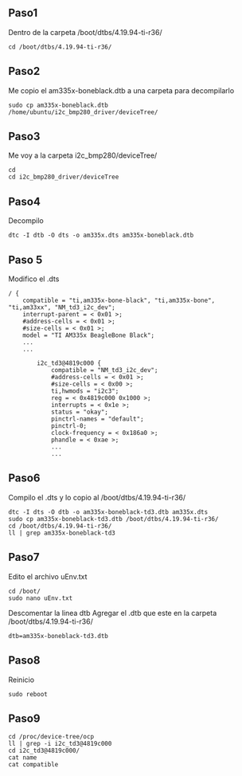 ## Paso1
Dentro de la carpeta /boot/dtbs/4.19.94-ti-r36/
```
cd /boot/dtbs/4.19.94-ti-r36/
```
## Paso2
Me copio el am335x-boneblack.dtb a una carpeta para decompilarlo
```
sudo cp am335x-boneblack.dtb /home/ubuntu/i2c_bmp280_driver/deviceTree/
```
## Paso3
Me voy a la carpeta i2c_bmp280/deviceTree/
```
cd
cd i2c_bmp280_driver/deviceTree
```
## Paso4
Decompilo
```
dtc -I dtb -O dts -o am335x.dts am335x-boneblack.dtb

```
## Paso 5
Modifico el .dts
```
/ {
	compatible = "ti,am335x-bone-black", "ti,am335x-bone", "ti,am33xx", "NM_td3_i2c_dev";
	interrupt-parent = < 0x01 >;
	#address-cells = < 0x01 >;
	#size-cells = < 0x01 >;
	model = "TI AM335x BeagleBone Black";
    ...
    ...
```
```
        i2c_td3@4819c000 {
            compatible = "NM_td3_i2c_dev";
            #address-cells = < 0x01 >;
            #size-cells = < 0x00 >;
            ti,hwmods = "i2c3";
            reg = < 0x4819c000 0x1000 >;
            interrupts = < 0x1e >;
            status = "okay";
            pinctrl-names = "default";
            pinctrl-0;
            clock-frequency = < 0x186a0 >;
            phandle = < 0xae >;
            ...
            ...
```
## Paso6
Compilo el .dts y lo copio al /boot/dtbs/4.19.94-ti-r36/
```
dtc -I dts -O dtb -o am335x-boneblack-td3.dtb am335x.dts
sudo cp am335x-boneblack-td3.dtb /boot/dtbs/4.19.94-ti-r36/
cd /boot/dtbs/4.19.94-ti-r36/
ll | grep am335x-boneblack-td3
```
## Paso7
Edito el archivo uEnv.txt
```
cd /boot/
sudo nano uEnv.txt
```
Descomentar la linea dtb
Agregar el .dtb que este en la carpeta /boot/dtbs/4.19.94-ti-r36/
```
dtb=am335x-boneblack-td3.dtb
```
## Paso8
Reinicio
```
sudo reboot
```
## Paso9
```
cd /proc/device-tree/ocp
ll | grep -i i2c_td3@4819c000
cd i2c_td3@4819c000/
cat name
cat compatible
```